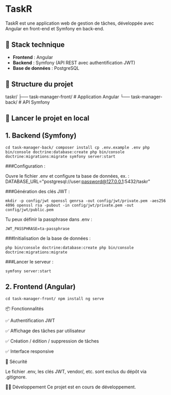 # TaskR

TaskR est une application web de gestion de tâches, développée avec Angular en front-end et Symfony en back-end.

## 🔧 Stack technique

- **Frontend** : Angular
- **Backend** : Symfony (API REST avec authentification JWT)
- **Base de données** : PostgreSQL

## 📁 Structure du projet

taskr/
├── task-manager-front/ # Application Angular 
└── task-manager-back/ # API Symfony


## 🚀 Lancer le projet en local

## 1. Backend (Symfony)

``cd task-manager-back/
composer install
cp .env.example .env
php bin/console doctrine:database:create
php bin/console doctrine:migrations:migrate
symfony server:start``


###Configuration :

Ouvre le fichier .env et configure ta base de données, ex. :
DATABASE_URL="postgresql://user:password@127.0.0.1:5432/taskr"

###Génération des clés JWT :

``mkdir -p config/jwt
openssl genrsa -out config/jwt/private.pem -aes256 4096
openssl rsa -pubout -in config/jwt/private.pem -out config/jwt/public.pem``

Tu peux définir la passphrase dans .env :

``JWT_PASSPHRASE=ta-passphrase``

###Initialisation de la base de données :

``php bin/console doctrine:database:create
php bin/console doctrine:migrations:migrate``

###Lancer le serveur : 

``symfony server:start``


## 2. Frontend (Angular)
``
cd task-manager-front/
npm install
ng serve
``

📦 Fonctionnalités

✅ Authentification JWT

✅ Affichage des tâches par utilisateur

✅ Création / édition / suppression de tâches

✅ Interface responsive

🔐 Sécurité

Le fichier .env, les clés JWT, vendor/, etc. sont exclus du dépôt via .gitignore.

🧑‍💻 Développement
Ce projet est en cours de développement.
